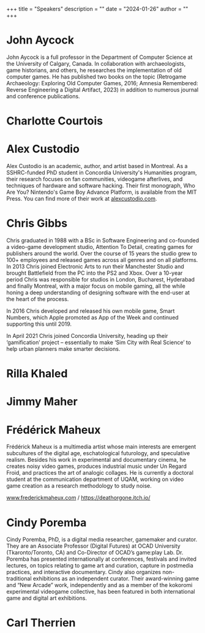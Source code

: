 +++
title = "Speakers"
description = ""
date = "2024-01-26"
author = ""
+++

# John Aycock

John Aycock is a full professor in the Department of Computer Science at the University of Calgary, Canada. In collaboration with archaeologists, game historians, and others, he researches the implementation of old computer games. He has published two books on the topic (Retrogame Archaeology: Exploring Old Computer Games, 2016; Amnesia Remembered: Reverse Engineering a Digital Artifact, 2023) in addition to numerous journal and conference publications.

# Charlotte Courtois

# Alex Custodio

Alex Custodio is an academic, author, and artist based in Montreal. As a SSHRC-funded PhD student in Concordia University's Humanities program, their research focuses on fan communities, videogame afterlives, and techniques of hardware and software hacking. Their first monograph, Who Are You? Nintendo's Game Boy Advance Platform, is available from the MIT Press. You can find more of their work at [alexcustodio.com](https://www.alexcustodio.com/).

# Chris Gibbs

Chris graduated in 1988 with a BSc in Software Engineering and co-founded a video-game development studio, Attention To Detail, creating games for publishers around the world. Over the course of 15 years the studio grew to 100+ employees and released games across all genres and on all platforms. In 2013 Chris joined Electronic Arts to run their Manchester Studio and brought Battlefield from the PC into the PS2 and Xbox. Over a 10-year period Chris was responsible for studios in London, Bucharest, Hyderabad and finally Montreal, with a major focus on mobile gaming, all the while honing a deep understanding of designing software with the end-user at the heart of the process.

In 2016 Chris developed and released his own mobile game, Smart Numbers, which Apple promoted as App of the Week and continued supporting this until 2019.

In April 2021 Chris joined Concordia University, heading up their ‘gamification’ project – essentially to make ‘Sim City with Real Science’ to help urban planners make smarter decisions.

# Rilla Khaled

# Jimmy Maher

# Frédérick Maheux

Frédérick Maheux is a multimedia artist whose main interests are emergent subcultures of the digital age, eschatological futurology, and speculative realism. Besides his work in experimental and documentary cinema, he creates noisy video games, produces industrial music under Un Regard Froid, and practices the art of analogic collages. He is currently a doctoral student at the communication department of UQAM, working on video game creation as a research methodology to study noise.

www.frederickmaheux.com / https://deathorgone.itch.io/

# Cindy Poremba

Cindy Poremba, PhD, is a digital media researcher, gamemaker and curator. They are an Associate Professor (Digital Futures) at OCAD University (Tkaronto/Toronto, CA) and Co-Director of OCAD’s game:play Lab. Dr. Poremba has presented internationally at conferences, festivals and invited lectures, on topics relating to game art and curation, capture in postmedia practices, and interactive documentary. Cindy also organizes non-traditional exhibitions as an independent curator. Their award-winning game and “New Arcade” work, independently and as a member of the kokoromi experimental videogame collective, has been featured in both international game and digital art exhibitions.

# Carl Therrien
